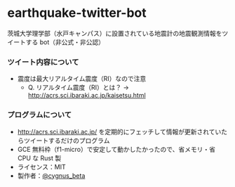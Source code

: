 # earthquake-twitter-bot

茨城大学理学部（水戸キャンパス）に設置されている地震計の地震観測情報をツイートする bot（非公式・非公認）

### ツイート内容について

- 震度は最大リアルタイム震度（RI）なので注意
  - Q. リアルタイム震度（RI）とは？ -> http://acrs.sci.ibaraki.ac.jp/kaisetsu.html

### プログラムについて

- http://acrs.sci.ibaraki.ac.jp/ を定期的にフェッチして情報が更新されていたらツイートするだけのプログラム
- GCE 無料枠（f1-micro）で安定して動かしたかったので、省メモリ・省 CPU な Rust 製
- ライセンス：MIT
- 製作者：[@cygnus_beta](https://twitter.com/cygnus_beta)
